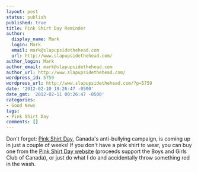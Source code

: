 ```yaml
---
layout: post
status: publish
published: true
title: Pink Shirt Day Reminder
author:
  display_name: Mark
  login: Mark
  email: mark@slapupsidethehead.com
  url: http://www.slapupsidethehead.com/
author_login: Mark
author_email: mark@slapupsidethehead.com
author_url: http://www.slapupsidethehead.com/
wordpress_id: 5759
wordpress_url: http://www.slapupsidethehead.com/?p=5759
date: '2012-02-10 19:26:47 -0500'
date_gmt: '2012-02-11 00:26:47 -0500'
categories:
- Good News
tags:
- Pink Shirt Day
comments: []
---
```

Don't forget: [Pink Shirt Day](http://www.pinkshirtday.ca/ "Far more successful than my personal attempt to launch Sea-Moss-Green Shirt Day."), Canada's anti-bullying campaign, is coming up in just a couple of weeks! If you don't have a pink shirt to wear, you can buy one from the [Pink Shirt Day website](http://shop.pinkshirtday.ca/ "It may not be as fashionable as a plain pink shirt, but go tell that to all the disappointed Boys and Girls at the club...") (proceeds support the Boys and Girls Club of Canada), or just do what I do and accidentally throw something red in the wash.

